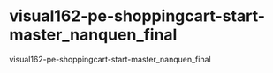 # visual162-pe-shoppingcart-start-master_nanquen_final
visual162-pe-shoppingcart-start-master_nanquen_final
